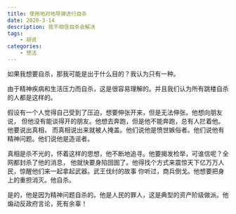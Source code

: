 ```yaml
---
title: 使用地对地导弹进行自杀
date: 2020-3-14
description: 我不相信自杀会解决
tags:
    - 胡说
categories:
    - 想法
---
```


如果我想要自杀，那我可能是出于什么目的？我认为只有一种。

由于精神疾病和生活压力而自杀，这是很容易理解的。并且我们认为所有跳楼自杀的人都是这样的。

假设有一个人觉得自己受到了压迫，想要伸张开来，但是无法伸张。他想向朋友说，
但他没有能谈得开的朋友。他想去奔跑，但是他不能奔跑，总有人拦着他。他要说出真相，
而真相说出来就被人掩盖。他们说他是愤世嫉俗者。他们说他有精神问题。他们说他是造谣者。

真相是杀不光的，怀着这样的思想，他不断地追寻。他要揭发检举，可谁信呢？全网都封杀了他的消息，
他就快要身陷囹圄了。他得找个方式来震惊天下亿万万人民，惊醒他们来一起拿起武器。武王伐纣的故事
你听过，商兵倒戈。他想要把身上的重担消灭。他自杀。

是的，他是因为精神问题自杀的。他是人民的罪人，这是典型的资产阶级做派。他煽动反政府言论，死有余辜！
